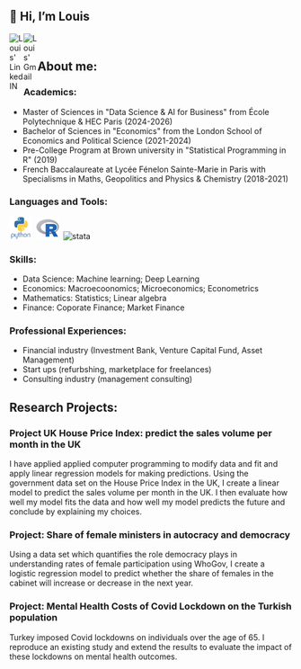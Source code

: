 ##  👋 Hi, I’m Louis

<a href="https://www.linkedin.com/in/louis-leibovici-936709213/">
  <img align="left" alt="Louis' LinkedIN" width="25px" src="https://upload.wikimedia.org/wikipedia/commons/thumb/c/ca/LinkedIn_logo_initials.png/240px-LinkedIn_logo_initials.png" />
</a>

<a href="mailto:louis@leibovici.com">
  <img align="left" alt="Louis' Gmail" width="25px" src="https://upload.wikimedia.org/wikipedia/commons/thumb/7/7e/Gmail_icon_%282020%29.svg/320px-Gmail_icon_%282020%29.svg.png" />
</a>

<br/>

## **About me**:

### Academics: 

- Master of Sciences in "Data Science & AI for Business" from École Polytechnique & HEC Paris (2024-2026)
- Bachelor of Sciences in "Economics" from the London School of Economics and Political Science (2021-2024)
- Pre-College Program at Brown university in "Statistical Programming in R" (2019)
- French Baccalaureate at Lycée Fénelon Sainte-Marie in Paris with Specialisms in Maths, Geopolitics and Physics & Chemistry (2018-2021)

### Languages and Tools: 

<div>
  <img src="https://github.com/devicons/devicon/blob/master/icons/python/python-original-wordmark.svg" title="Python" alt="Python" width="40" height="40"/>&nbsp; 
  <img src="https://github.com/devicons/devicon/blob/master/icons/r/r-original.svg" title="r" alt="r" width="40" height="40"/>&nbsp; 
  <img src="https://upload.wikimedia.org/wikipedia/commons/7/79/Stata_logo_med_blue.png" title="stata" alt="stata" width="40" height="40"/>&nbsp
  
</div>

### Skills: 

- Data Science: Machine learning; Deep Learning
- Economics: Macroecoonomics; Microeconomics; Econometrics
- Mathematics: Statistics; Linear algebra
- Finance: Coporate Finance; Market Finance

### Professional Experiences: 

- Financial industry (Investment Bank, Venture Capital Fund, Asset Management)
- Start ups (refurbshing, marketplace for freelances)
- Consulting industry (management consulting)

## **Research Projects**:

### Project UK House Price Index: predict the sales volume per month in the UK

I have applied applied computer programming to modify data and fit and apply linear regression models for making predictions. Using the government data set on the House Price Index in the UK, I create a linear model to predict the sales volume per month in the UK. I then evaluate how well my model fits the data and how well my model predicts the future and conclude by explaining my choices.

### Project: Share of female ministers in autocracy and democracy

Using a data set which quantifies the role democracy plays in understanding rates of female participation using WhoGov, I create a logistic regression model to predict whether the share of females in the cabinet will increase or decrease in the next year. 

### Project: Mental Health Costs of Covid Lockdown on the Turkish population

Turkey imposed Covid lockdowns on individuals over the age of 65. I reproduce an existing study and extend the results to evaluate the impact of these lockdowns on mental health outcomes.




